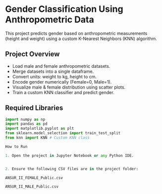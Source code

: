 # Gender Classification Using Anthropometric Data

This project predicts gender based on anthropometric measurements (height and weight) using a custom K-Nearest Neighbors (KNN) algorithm.

## Project Overview
- Load male and female anthropometric datasets.
- Merge datasets into a single dataframe.
- Convert units: weight to kg, height to cm.
- Encode gender numerically (Female=0, Male=1).
- Visualize male & female distribution using scatter plots.
- Train a custom KNN classifier and predict gender.

## Required Libraries
```python
import numpy as np
import pandas as pd
import matplotlib.pyplot as plt
from sklearn.model_selection import train_test_split
from knn import KNN # Custom KNN class

How to Run

1. Open the project in Jupyter Notebook or any Python IDE.


2. Ensure the following CSV files are in the project folder:

ANSUR_II_FEMALE_Public.csv

ANSUR_II_MALE_Public.csv


